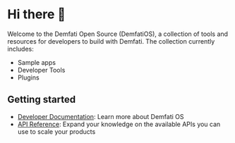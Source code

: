 # Hi there 👋
Welcome to the Demfati Open Source (DemfatiOS), a collection of tools and resources for developers to build with Demfati. The collection currently includes:
- Sample apps
- Developer Tools
- Plugins

## Getting started
- [Developer Documentation](https://demfati.com/support/docs/): Learn more about Demfati OS
- [API Reference](https://demfati.com/support/docs/api): Expand your knowledge on the available APIs you can use to scale your products

